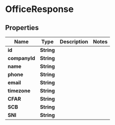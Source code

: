 

# OfficeResponse


## Properties

| Name | Type | Description | Notes |
|------------ | ------------- | ------------- | -------------|
|**id** | **String** |  |  |
|**companyId** | **String** |  |  |
|**name** | **String** |  |  |
|**phone** | **String** |  |  |
|**email** | **String** |  |  |
|**timezone** | **String** |  |  |
|**CFAR** | **String** |  |  |
|**SCB** | **String** |  |  |
|**SNI** | **String** |  |  |



